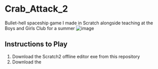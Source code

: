 # Crab_Attack_2
Bullet-hell spaceship game I made in Scratch alongside teaching at the Boys and Girls Club for a summer
![image](https://github.com/user-attachments/assets/d59492ef-a7e0-4374-a74e-3fd2729544c1)

## Instructions to Play
1. Download the Scratch2 offline editor exe from this repository
2. Download the 
